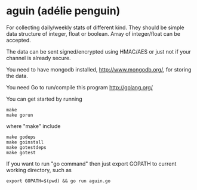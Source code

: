 aguin (adélie penguin)
=====

For collecting daily/weekly stats of different kind. They should be simple data structure of integer, float or boolean. Array of integer/float can be accepted.

The data can be sent signed/encrypted using HMAC/AES or just not if your channel is already secure.


You need to have mongodb installed, http://www.mongodb.org/, for storing the data.

You need Go to run/compile this program http://golang.org/

You can get started by running
	
	make
	make gorun
	
where "make" include

	make godeps
	make goinstall
	make gotestdeps
	make gotest

If you want to run "go command" then just export GOPATH to current working directory, such as

	export GOPATH=$(pwd) && go run aguin.go
